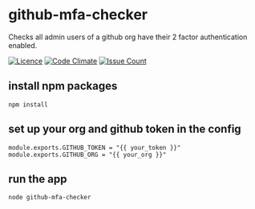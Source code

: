 # github-mfa-checker
Checks all admin users of a github org have their 2 factor authentication enabled.

[![Licence](https://img.shields.io/badge/Licence-ISC-blue.svg)](https://opensource.org/licenses/ISC) [![Code Climate](https://codeclimate.com/github/stevenharradine/github-mfa-checker/badges/gpa.svg)](https://codeclimate.com/github/stevenharradine/github-mfa-checker) [![Issue Count](https://codeclimate.com/github/stevenharradine/github-mfa-checker/badges/issue_count.svg)](https://codeclimate.com/github/stevenharradine/github-mfa-checker)

## install npm packages
```
npm install
```

## set up your org and github token in the config
```
module.exports.GITHUB_TOKEN = "{{ your_token }}"
module.exports.GITHUB_ORG = "{{ your_org }}"
```

## run the app
```
node github-mfa-checker
```
